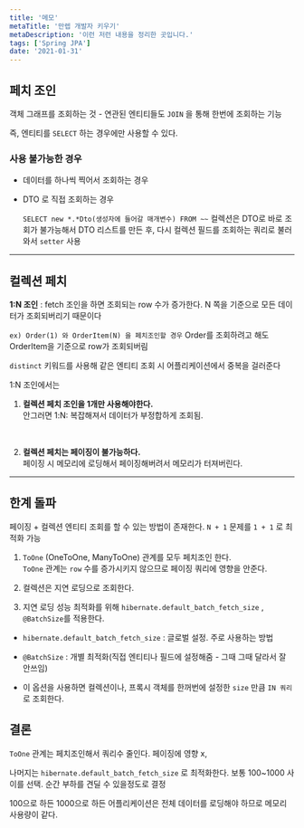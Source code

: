 ```yaml
---
title: '메모'
metaTitle: '만렙 개발자 키우기'
metaDescription: '이런 저런 내용을 정리한 곳입니다.'
tags: ['Spring JPA']
date: '2021-01-31'
---
```


## 페치 조인
객체 그래프를 조회하는 것 - 연관된 엔티티들도 `JOIN` 을 통해 한번에 조회하는 기능

즉, 엔티티를 `SELECT` 하는 경우에만 사용할 수 있다.

### 사용 불가능한 경우

- 데이터를 하나씩 찍어서 조회하는 경우


- DTO 로 직접 조회하는 경우

    `SELECT new *.*Dto(생성자에 들어갈 매개변수) FROM ~~`  컬렉션은 DTO로 바로 조회가 불가능해서 DTO 리스트를 만든 후, 다시 컬렉션 필드를 조회하는 쿼리로 불러와서 `setter` 사용

<hr/>

## 컬렉션 페치

**1:N 조인**
: fetch 조인을 하면 조회되는 row 수가 증가한다. N 쪽을 기준으로 모든 데이터가 조회되버리기 때문이다

`ex) Order(1) 와 OrderItem(N) 을 페치조인할 경우` Order를 조회하려고 해도 OrderItem을 기준으로 row가 조회되버림

`distinct` 키워드를 사용해 같은 엔티티 조회 시 어플리케이션에서 중복을 걸러준다

1:N 조인에서는

 1. **컬렉션 페치 조인을 1개만 사용해야한다.**
    <br/>
    안그러면 1:N: 복잡해져서 데이터가 부정합하게 조회됨.

<br/>

 2. **컬렉션 페치는 페이징이 불가능하다.**
    <br/>
    페이징 시 메모리에 로딩해서 페이징해버려서 메모리가 터져버린다.

<hr/>

## 한계 돌파

페이징 + 컬렉션 엔티티 조회를 할 수 있는 방법이 존재한다.
`N + 1` 문제를 `1 + 1` 로 최적화 가능

1. `ToOne` (OneToOne, ManyToOne) 관계를 모두 페치조인 한다. <br/>
  `ToOne` 관계는 `row` 수를 증가시키지 않으므로 페이징 쿼리에 영향을 안준다.


2. 컬렉션은 지연 로딩으로 조회한다.


3. 지연 로딩 성능 최적화를 위해 `hibernate.default_batch_fetch_size` , `@BatchSize`를 적용한다. <br/>
- `hibernate.default_batch_fetch_size` : 글로벌 설정.  주로 사용하는 방법


- `@BatchSize` : 개별 최적화(직접 엔티티나 필드에 설정해줌 - 그때 그때 달라서 잘 안쓰임)


- 이 옵션을 사용하면 컬렉션이나, 프록시 객체를 한꺼번에 설정한 `size` 만큼 `IN 쿼리`로 조회한다.


## 결론

`ToOne` 관계는 페치조인해서 쿼리수 줄인다. 페이징에 영향 x,


나머지는 `hibernate.default_batch_fetch_size` 로 최적화한다. 보통 100~1000 사이를 선택. 순간 부하를 견딜 수 있을정도로 결정


100으로 하든 1000으로 하든 어플리케이션은 전체 데이터를 로딩해야 하므로 메모리 사용량이 같다.


